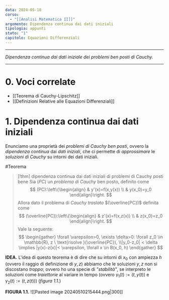```yaml
---
data: 2024-05-10
corso:
  - "[[Analisi Matematica II]]"
argomento: Dipendenza continua dai dati iniziali
tipologia: appunti
stato: "1"
capitolo: Equazioni Differenziali
---
```

- - -
*Dipendenza continua dai dati iniziale dei problemi ben posti di Cauchy.*
- - -
# 0. Voci correlate
- [[Teorema di Cauchy-Lipschitz]]
- [[Definizioni Relative alle Equazioni Differenziali]]
# 1. Dipendenza continua dai dati iniziali
Enunciamo una proprietà dei *problemi di Cauchy ben posti*, ovvero la *dipendenza continua* dai *dati iniziali*, che ci permette di *approssimare* le *soluzioni di Cauchy* su intorni dei dati iniziali.

#Teorema 
> [!thm] dipendenza continua dai dati iniziali di problemi di Cauchy posti bene
> Sia $(PC)$ un *problema di Cauchy* ben posto, definito come
> $$
> (PC):\left\{\begin{align}
> & y'(x)=f(x,y(x)) \\
> & y(x_0)=y_0
> \end{align}\right.
> $$
> Allora dato il problema di *Cauchy traslato* $(\overline{PC})$ definita come
> $$
> (\overline{PC}):\left\{\begin{align}
> & z'(x)=f(x,z(x)) \\
> & z(x_0)=z_0
> \end{align}\right.
> $$
> Vale la seguente:
> $$
> \begin{gather}
> \forall \varepsilon>0, \exists \delta>0: \forall z_0 \in \mathbb{R}, z \ \text{risolve }(\overline{PC}), \\|y_0-z_0| < \delta \implies |y(x)-z(x)|< \varepsilon, \forall x \in B(x_0, h) 
> \end{gather}
> $$

**IDEA.** L'idea di questo teorema è di dire che su intorni di $x_0$ con ampiezza $h$ (ovvero il raggio di definizione di $y, z$) abbiamo che le soluzioni $y, z$ non si discostano *troppo*; ovvero ho una specie di *"stabilità"*, se interpreto le soluzioni come *traiettorie* al variare in tempo (ovvero $\gamma_1(t):=(t, y(t))$ e $\gamma_2(t):=(t, z(t))$) (*figura 1.1.*)

**FIGURA 1.1.**
![[Pasted image 20240510215444.png|300]]
